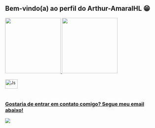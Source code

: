 ## Bem-vindo(a) ao perfil do Arthur-AmaralHL 😁

 <div>
   <a href="https://github.com/Arthur-AmaralHL">
   <img height="180em" src="https://github-readme-stats.vercel.app/api?username=Arthur-AmaralHL&show_icons=true&theme=tokyonight&include_all_commits=true&count_private=true"/>
   <img height="180em" src="https://github-readme-stats.vercel.app/api/top-langs/?username=Arthur-AmaralHL&layout=compact&langs_count=6&theme=tokyonight"/>
</div>
    
<div style="display: inline_block"><br>
  <img align="center" alt="Js" height="30" width="40" src="https://cdn.jsdelivr.net/gh/devicons/devicon@latest/icons/java/java-original-wordmark.svg" />
</div>
 
<br>
 
### Gostaria de entrar em contato comigo? Segue meu email abaixo!
 
<div> 
  <a href = "arthuramaralbmp@gmail.com"><img src="https://img.shields.io/badge/-Gmail-%23333?style=for-the-badge&logo=gmail&logoColor=white" target="_blank"></a>
</div>
